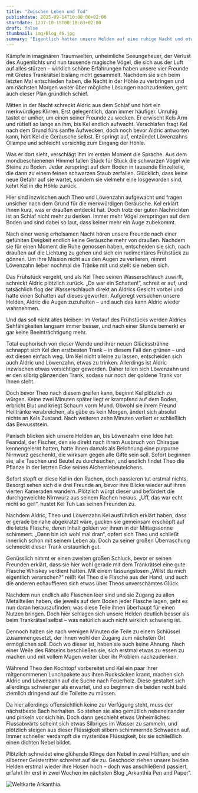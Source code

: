 ```yaml
---
title: "Zwischen Leben und Tod"
publishdate: 2025-09-14T10:00:00+02:00
startdate: 1237-10-15T00:10:03+02:00
draft: false
thumbnail: img/Blog_46.jpg
summary: "Eigentlich hatten unsere Helden auf eine ruhige Nacht und etwas Erholung gehofft, um sich am nächsten Morgen mit neuer Kraft dem Trankrätsel zu stellen. Doch das Glück ist ihnen nicht vergönnt, und so widmen sie sich schon früh am Morgen den restlichen Tränken. Ob einer davon Kel ins Grab bringt, erfahrt ihr hier:"
---
```

Kämpfe in imaginären Traumwelten, unheimliche Seeungeheuer, der Verlust des Augenlichts und nun tausende magische Vögel, die sich aus der Luft auf alles stürzen – wirklich schöne Erfahrungen haben unsere vier Freunde mit Gretes Trankrätsel bislang nicht gesammelt. Nachdem sie sich beim letzten Mal entschieden haben, die Nacht in der Höhle zu verbringen und am nächsten Morgen weiter über mögliche Lösungen nachzudenken, geht auch dieser Plan gründlich schief.

Mitten in der Nacht schreckt Aldric aus dem Schlaf und hört ein merkwürdiges Klirren. Erst gelegentlich, dann immer häufiger. Unruhig tastet er umher, um einen seiner Freunde zu wecken. Er erwischt Kels Arm und rüttelt so lange an ihm, bis Kel endlich aufwacht. Verschlafen fragt Kel nach dem Grund fürs sanfte Aufwecken, doch noch bevor Aldric antworten kann, hört Kel die Geräusche selbst. Er springt auf, entzündet Löwenzahns Öllampe und schleicht vorsichtig zum Eingang der Höhle.

Was er dort sieht, verschlägt ihm im ersten Moment die Sprache. Aus dem mondbeschienenen Himmel fallen Stück für Stück die schwarzen Vögel wie Steine zu Boden. Jeder zerspringt auf dem Boden in tausende Einzelteile, die dann zu einem feinen schwarzen Staub zerfallen. Glücklich, dass keine neue Gefahr auf sie wartet, sondern sie vielmehr eine losgeworden sind, kehrt Kel in die Höhle zurück.

Hier sind inzwischen auch Theo und Löwenzahn aufgewacht und fragen unsicher nach dem Grund für die merkwürdigen Geräusche. Kel erklärt ihnen kurz, was er draußen entdeckt hat. Doch trotz der guten Nachrichten ist an Schlaf nicht mehr zu denken. Immer mehr Vögel zerspringen auf dem Boden und sind dabei so laut, dass keiner mehr ein Auge zubekommt.

Nach einer wenig erholsamen Nacht hören unsere Freunde nach einer gefühlten Ewigkeit endlich keine Geräusche mehr von draußen. Nachdem sie für einen Moment die Ruhe genossen haben, entscheiden sie sich, nach draußen auf die Lichtung zu gehen und sich ein rudimentäres Frühstück zu gönnen. Um ihre Mission nicht aus den Augen zu verlieren, nimmt Löwenzahn lieber nochmal die Tränke mit und stellt sie neben sich.

Das Frühstück vergeht, und als Kel Theo seinen Wasserschlauch zuwirft, schreckt Aldric plötzlich zurück. „Da war ein Schatten!“, schreit er auf, und tatsächlich flog der Wasserschlauch direkt an Aldrics Gesicht vorbei und hatte einen Schatten auf dieses geworfen. Aufgeregt versuchen unsere Helden, Aldric die Augen zuzuhalten – und auch das kann Aldric wieder wahrnehmen.

Und das soll nicht alles bleiben: Im Verlauf des Frühstücks werden Aldrics Sehfähigkeiten langsam immer besser, und nach einer Stunde bemerkt er gar keine Beeinträchtigung mehr.

Total euphorisch von dieser Wende und ihrer neuen Glückssträhne schnappt sich Kel den erstbesten Trank – in diesem Fall den grünen – und ext diesen einfach weg. Um Kel nicht alleine zu lassen, entscheiden sich auch Aldric und Löwenzahn, etwas zu trinken. Allerdings ist Aldric inzwischen etwas vorsichtiger geworden. Daher teilen sich Löwenzahn und er den silbrig glänzenden Trank, sodass nur noch der goldene Trank vor ihnen steht.

Doch bevor Theo nach diesem greifen kann, beginnt Kel plötzlich zu würgen. Keine zwei Minuten später liegt er krampfend auf dem Boden, erbricht Blut und kriegt Schaum vorm Mund. Obwohl sie ihrem Freund Heiltränke verabreichen, als gäbe es kein Morgen, ändert sich absolut nichts an Kels Zustand. Nach weiteren zehn Minuten verliert er schließlich das Bewusstsein.

Panisch blicken sich unsere Helden an, bis Löwenzahn eine Idee hat: Feandal, der Fischer, den sie direkt nach ihrem Ausbruch von Chiraque kennengelernt hatten, hatte ihnen damals als Belohnung eine purpurne Nirnwurz geschenkt, die wirksam gegen alle Gifte sein soll. Sofort beginnen sie, alle Taschen und Beutel zu durchsuchen, und endlich findet Theo die Pflanze in der letzten Ecke seines Alchemiebeutelchens.

Sofort stopft er diese Kel in den Rachen, doch passieren tut erstmal nichts. Besorgt sehen sich die drei Freunde an, bevor ihre Blicke wieder auf ihren vierten Kameraden wandern. Plötzlich würgt dieser und befördert die durchgeweichte Nirnwurz aus seinem Rachen heraus. „Uff, das war echt nicht so geil“, hustet Kel Tuh Las seinen Freunden zu.

Nachdem Aldric, Theo und Löwenzahn Kel ausführlich erklärt haben, dass er gerade beinahe abgekratzt wäre, gucken sie gemeinsam erschöpft auf die letzte Flasche, deren Inhalt golden vor ihnen in der Mittagssonne schimmert. „Dann bin ich wohl mal dran“, opfert sich Theo und schließt innerlich schon mit seinem Leben ab. Doch zu seiner großen Überraschung schmeckt dieser Trank erstaunlich gut.

Genüsslich nimmt er einen zweiten großen Schluck, bevor er seinen Freunden erklärt, dass sie hier wohl gerade mit dem Trankrätsel eine gute Flasche Whiskey verdient hätten. Mit einem fassungslosen „Willst du mich eigentlich verarschen?“ reißt Kel Theo die Flasche aus der Hand, und auch die anderen echauffieren sich etwas über Theos unverschämtes Glück.

Nachdem nun endlich alle Flaschen leer sind und sie Zugang zu allen Metallteilen haben, die jeweils auf dem Boden jeder Flasche lagen, geht es nun daran herauszufinden, was diese Teile ihnen überhaupt für einen Nutzen bringen. Doch hier schlagen sich unsere Helden deutlich besser als beim Trankrätsel selbst – was natürlich auch nicht wirklich schwierig ist.

Dennoch haben sie nach wenigen Minuten die Teile zu einem Schlüssel zusammengesetzt, der ihnen wohl den Zugang zum nächsten Ort ermöglichen soll. Doch wo dieser ist, haben sie auch keine Ahnung. Nach einer Weile des Rätselns beschließen sie, sich erstmal etwas zu essen zu machen und mit vollem Magen weiter über ihr Problem nachzudenken.

Während Theo den Kochtopf vorbereitet und Kel ein paar ihrer mitgenommenen Lunchpakete aus ihren Rucksäcken kramt, machen sich Aldric und Löwenzahn auf die Suche nach Feuerholz. Diese gestaltet sich allerdings schwieriger als erwartet, und so beginnen die beiden recht bald ziemlich dringend auf die Toilette zu müssen.

Da hier allerdings offensichtlich keine zur Verfügung steht, muss der nächstbeste Bach herhalten. So stehen sie also gemütlich nebeneinander und pinkeln vor sich hin. Doch dann geschieht etwas Unheimliches: Flussabwärts scheint sich etwas Silbriges im Wasser zu sammeln, und plötzlich steigen aus dieser Flüssigkeit silbern schimmernde Schwaden auf. Immer schneller verdampft die mysteriöse Flüssigkeit, bis sie schließlich einen dichten Nebel bildet.

Plötzlich schneidet eine glühende Klinge den Nebel in zwei Hälften, und ein silberner Geisterritter schreitet auf sie zu. Geschockt ziehen unsere beiden Helden erstmal wieder ihre Hosen hoch – doch was anschließend passiert, erfahrt ihr erst in zwei Wochen im nächsten Blog „Arkanthia Pen and Paper“.


<div class="img-max center">
  <img class="img-fluid" title="Weltkarte Arkanthia" alt="Weltkarte Arkanthia." src="/img/Arkanthia_Full_Map_Kresto_Hochebene.jpg" />
</div>
